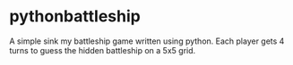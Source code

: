 # pythonbattleship
A simple sink my battleship game written using python. Each player gets 4 turns to guess the hidden battleship on a 5x5 grid.
